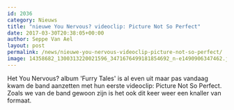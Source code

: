 ```yaml
---
id: 2036
category: Nieuws
title: "nieuwe You Nervous? videoclip: Picture Not So Perfect"
date: 2017-03-30T20:38:05+00:00
author: Seppe Van Ael
layout: post
permalink: /news/nieuwe-you-nervous-videoclip-picture-not-so-perfect/
image: 14358682_1300313220021596_3471676499181854692_n-e1490906347462.jpg
---
```

Het You Nervous? album 'Furry Tales' is al even uit maar pas vandaag kwam de band aanzetten met hun eerste videoclip: Picture Not So Perfect. Zoals we van de band gewoon zijn is het ook dit keer weer een knaller van formaat.

&nbsp;